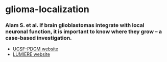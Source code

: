 # glioma-localization


### Alam S. et al. If brain glioblastomas integrate with local neuronal function, it is important to know where they grow – a case-based investigation.

* [UCSF-PDGM website](https://wiki.cancerimagingarchive.net/pages/viewpage.action?pageId=119705830)
* [LUMIERE website](https://figshare.com/s/f3f5429e9e9275ad279d)




